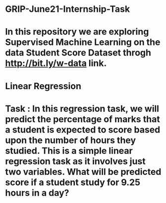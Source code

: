 # GRIP-June21-Internship-Task

# In this repository we are exploring Supervised Machine Learning on the data Student Score Dataset throgh http://bit.ly/w-data link.

# Linear Regression

# Task : In this regression task, we will predict the percentage of marks that a student is expected to score based upon the number of hours they studied. This is a simple linear regression task as it involves just two variables. What will be predicted score if a student study for 9.25 hours in a day?
